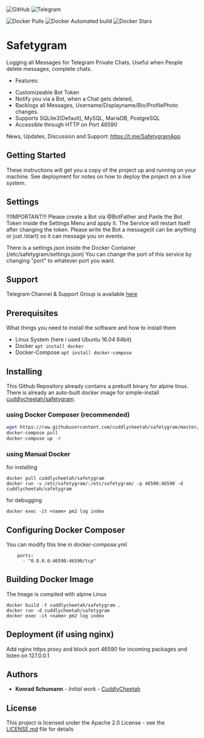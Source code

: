 ![GitHub](https://img.shields.io/github/license/cuddlycheetah/safetygram)
![Telegram](https://img.shields.io/badge/telegram-%40SafetygramApp-blue)

![Docker Pulls](https://img.shields.io/docker/pulls/cuddlycheetah/safetygram?style=for-the-badge)
![Docker Automated build](https://img.shields.io/badge/DOCKER%20BUILD-AUTOMATED-blue?style=for-the-badge)
![Docker Stars](https://img.shields.io/docker/stars/cuddlycheetah/safetygram?style=for-the-badge)


# Safetygram
Logging all Messages for Telegram Private Chats. Useful when People delete messages, complete chats.

* Features:
- Customizeable Bot Token
- Notify you via a Bot, when a Chat gets deleted,
- Backlogs all Messages, Username/Displayname/Bio/ProfilePhoto changes.
- Supports SQLite3(Default), MySQL, MariaDB, PostgreSQL
- Accessible through HTTP on Port 46590

News, Updates, Discussion and Support: https://t.me/SafetygramApp

## Getting Started

These instructions will get you a copy of the project up and running on your machine. See deployment for notes on how to deploy the project on a live system.

## Settings
!!!IMPORTANT!!! Please create a Bot via @BotFather and Paste the Bot Token inside the Settings Menu and apply it. The Service will restart itself after changing the token.
Please write the Bot a message(it can be anything or just /start) so it can message you on events.

There is a settings.json inside the Docker Container (/etc/safetygram/settings.json)
You can change the port of this service by changing "port" to whatever port you want.

## Support
Telegram Channel & Support Group is available [here](https://t.me/SafetygramApp)

## Prerequisites

What things you need to install the software and how to install them

- Linux System (here i used Ubuntu 16.04 64bit)
- Docker `apt install docker`
- Docker-Compose `apt install docker-compose`

## Installing

This Github Repository already contains a prebuilt binary for alpine linux.
There is already an auto-built docker image for simple-install [cuddlycheetah/safetygram](https://hub.docker.com/r/cuddlycheetah/safetygram).

### using Docker Composer (recommended)

```bash
wget https://raw.githubusercontent.com/cuddlycheetah/safetygram/master/docker-compose.yml -O docker-compose.yml
docker-compose pull
docker-compose up -d
```

### using Manual Docker

for installing
```
docker pull cuddlycheetah/safetygram
docker run -v /etc/safetygram/:/etc/safetygram/ -p 46590:46590 -d cuddlycheetah/safetygram
```

for debugging
```
docker exec -it <name> pm2 log index
```

## Configuring Docker Composer

You can modify this line in docker-compose.yml
```
    ports:
      - "0.0.0.0:46590:46590/tcp"
```
## Building Docker Image
The Image is compiled with alpine Linux
```
docker build -t cuddlycheetah/safetygram .
docker run -d cuddlycheetah/safetygram
docker exec -it <name> pm2 log index
```

## Deployment (if using nginx)

Add nginx https proxy and block port 46590 for incoming packages and listen on 127.0.0.1

## Authors

* **Konrad Schumann** - *Initial work* - [CuddlyCheetah](https://github.com/cuddlycheetah)

## License

This project is licensed under the Apache 2.0 License - see the [LICENSE.md](LICENSE.md) file for details
